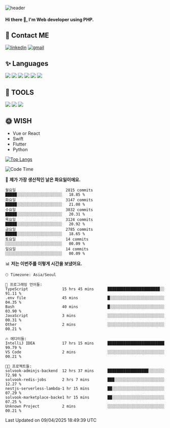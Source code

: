 ![header](https://capsule-render.vercel.app/api?type=waving&color=auto&height=300&section=header&text=Elin&fontSize=90&animation=twinkling)

#### Hi there 👋, I'm <b>Web developer</b> using PHP. ####

<!--
- 🔭 I’m currently working on Uniwill
- 🌱 I’m currently learning Vue or React or Python.
-->

<!---#### I am PHP developer --->

## 💌 Contact ME ###
[<img src='https://img.shields.io/badge/-EunjiKo-%230A66C2?style=flat-square&logo=LinkedIn&logoColor=white' alt='linkedin'>](https://www.linkedin.com/in/https://www.linkedin.com/in/eunji-ko-00a907164//)  [<img src='https://img.shields.io/badge/-einee214%40gmail.com-%23EA4335?style=flat-square&logo=Gmail&logoColor=white' alt='gmail'>](einee214@gmail.com)  


## ✨ Languages
<img src='https://img.shields.io/badge/-PHP-%23777BB4?style=for-the-badge&logo=PHP&logoColor=white'> <img src='https://img.shields.io/badge/-Laravel-%23FF2D20?style=for-the-badge&logo=Laravel&logoColor=white'> <img src='https://img.shields.io/badge/Jquery-%230769AD?style=for-the-badge&logo=Jquery&logoColor=white'> <img src='https://img.shields.io/badge/CSS3-%231572B6?style=for-the-badge&logo=CSS3&logoColor=white'> <img src='https://img.shields.io/badge/Bootstrap-%237952B3?style=for-the-badge&logo=Bootstrap&logoColor=white' > <img src='https://img.shields.io/badge/MySQL-%234479A1?style=for-the-badge&logo=MySQL&logoColor=white' >

## 🌷 TOOLS
<img src='https://img.shields.io/badge/PHPSTORM-%23000000?style=for-the-badge&logo=PhpStorm&logoColor=white' > <img src='https://img.shields.io/badge/GitLab-%23FCA121?style=for-the-badge&logo=GitLab&logoColor=white' > <img src='https://img.shields.io/badge/GitHub-%23181717?style=for-the-badge&logo=GitHub&logoColor=white'>


## 🌞 WISH
- Vue or React
- Swift
- Flutter
- Python


[![Top Langs](https://github-readme-stats.vercel.app/api/top-langs/?username=ein214&layout=compact)](https://github.com/anuraghazra/github-readme-stats)

<!--START_SECTION:waka-->
![Code Time](http://img.shields.io/badge/Code%20Time-4%2C140%20hrs%2035%20mins-blue)

📅 **제가 가장 생산적인 날은 화요일이에요.** 

```text
월요일                      2815 commits        █████░░░░░░░░░░░░░░░░░░░░   18.85 % 
화요일                      3147 commits        █████░░░░░░░░░░░░░░░░░░░░   21.08 % 
수요일                      3032 commits        █████░░░░░░░░░░░░░░░░░░░░   20.31 % 
목요일                      3124 commits        █████░░░░░░░░░░░░░░░░░░░░   20.92 % 
금요일                      2785 commits        █████░░░░░░░░░░░░░░░░░░░░   18.65 % 
토요일                      14 commits          ░░░░░░░░░░░░░░░░░░░░░░░░░   00.09 % 
일요일                      14 commits          ░░░░░░░░░░░░░░░░░░░░░░░░░   00.09 % 
```


📊 **저는 이번주를 이렇게 시간을 보냈어요.** 

```text
🕑︎ Timezone: Asia/Seoul

💬 프로그래밍 언어들: 
TypeScript               15 hrs 45 mins      ███████████████████████░░   91.11 % 
.env file                45 mins             █░░░░░░░░░░░░░░░░░░░░░░░░   04.35 % 
Bash                     40 mins             █░░░░░░░░░░░░░░░░░░░░░░░░   03.90 % 
JavaScript               3 mins              ░░░░░░░░░░░░░░░░░░░░░░░░░   00.31 % 
Other                    2 mins              ░░░░░░░░░░░░░░░░░░░░░░░░░   00.21 % 

🔥 에디터들: 
IntelliJ IDEA            17 hrs 15 mins      █████████████████████████   99.79 % 
VS Code                  2 mins              ░░░░░░░░░░░░░░░░░░░░░░░░░   00.21 % 

🐱‍💻 프로젝트들: 
solvook-adminjs-backend  12 hrs 37 mins      ██████████████████░░░░░░░   72.98 % 
solvook-redis-jobs       2 hrs 7 mins        ███░░░░░░░░░░░░░░░░░░░░░░   12.27 % 
nestjs-serverless-lambda-1 hr 15 mins        ██░░░░░░░░░░░░░░░░░░░░░░░   07.29 % 
solvook-marketplace-backe1 hr 15 mins        ██░░░░░░░░░░░░░░░░░░░░░░░   07.25 % 
Unknown Project          2 mins              ░░░░░░░░░░░░░░░░░░░░░░░░░   00.21 % 
```


 Last Updated on 09/04/2025 18:49:39 UTC
<!--END_SECTION:waka-->

<!---![GitHub stats](https://github-readme-stats.vercel.app/api?username=ein214&show_icons=true&theme=dracula)  --->



